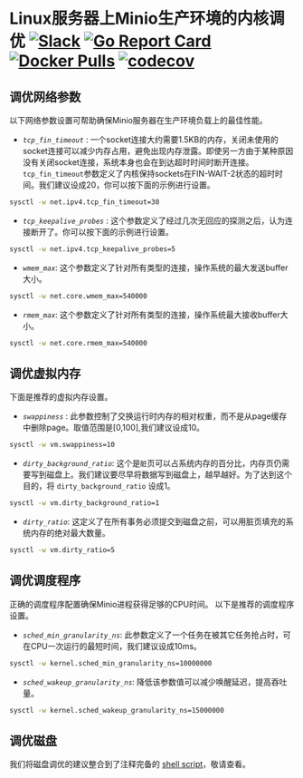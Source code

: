 # Linux服务器上Minio生产环境的内核调优 [![Slack](https://slack.minio.io/slack?type=svg)](https://slack.minio.io) [![Go Report Card](https://goreportcard.com/badge/minio/minio)](https://goreportcard.com/report/minio/minio) [![Docker Pulls](https://img.shields.io/docker/pulls/minio/minio.svg?maxAge=604800)](https://hub.docker.com/r/minio/minio/) [![codecov](https://codecov.io/gh/minio/minio/branch/master/graph/badge.svg)](https://codecov.io/gh/minio/minio)

## 调优网络参数

以下网络参数设置可帮助确保Minio服务器在生产环境负载上的最佳性能。

- *`tcp_fin_timeout`* : 一个socket连接大约需要1.5KB的内存，关闭未使用的socket连接可以减少内存占用，避免出现内存泄露。即使另一方由于某种原因没有关闭socket连接，系统本身也会在到达超时时间时断开连接。 `tcp_fin_timeout`参数定义了内核保持sockets在FIN-WAIT-2状态的超时时间。我们建议设成20，你可以按下面的示例进行设置。

```sh
sysctl -w net.ipv4.tcp_fin_timeout=30
```

- *`tcp_keepalive_probes`* : 这个参数定义了经过几次无回应的探测之后，认为连接断开了。你可以按下面的示例进行设置。

```sh
sysctl -w net.ipv4.tcp_keepalive_probes=5
```

- *`wmem_max`*: 这个参数定义了针对所有类型的连接，操作系统的最大发送buffer大小。

```sh
sysctl -w net.core.wmem_max=540000
```

- *`rmem_max`*: 这个参数定义了针对所有类型的连接，操作系统最大接收buffer大小。

```sh
sysctl -w net.core.rmem_max=540000
```

## 调优虚拟内存

下面是推荐的虚拟内存设置。

- *`swappiness`* : 此参数控制了交换运行时内存的相对权重，而不是从page缓存中删除page。取值范围是[0,100],我们建议设成10。

```sh
sysctl -w vm.swappiness=10
```

- *`dirty_background_ratio`*: 这个是`脏`页可以占系统内存的百分比，内存页仍需要写到磁盘上。我们建议要尽早将数据写到磁盘上，越早越好。为了达到这个目的，将 `dirty_background_ratio` 设成1。

```sh
sysctl -w vm.dirty_background_ratio=1
```

- *`dirty_ratio`*: 这定义了在所有事务必须提交到磁盘之前，可以用脏页填充的系统内存的绝对最大数量。

```sh
sysctl -w vm.dirty_ratio=5
```

## 调优调度程序

正确的调度程序配置确保Minio进程获得足够的CPU时间。 以下是推荐的调度程序设置。

- *`sched_min_granularity_ns`*: 此参数定义了一个任务在被其它任务抢占时，可在CPU一次运行的最短时间，我们建议设成10ms。

```sh
sysctl -w kernel.sched_min_granularity_ns=10000000
```

- *`sched_wakeup_granularity_ns`*: 降低该参数值可以减少唤醒延迟，提高吞吐量。

```sh
sysctl -w kernel.sched_wakeup_granularity_ns=15000000
```

## 调优磁盘

我们将磁盘调优的建议整合到了注释完备的 [shell script](https://github.com/scriptburn/minio/blob/master/docs/deployment/kernel-tuning/disk-tuning.sh)，敬请查看。

